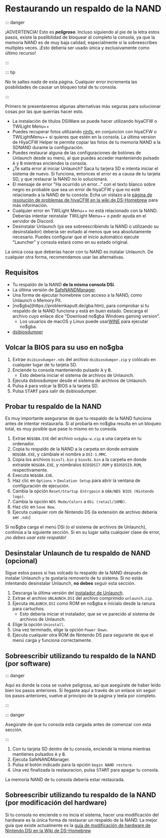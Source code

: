 ---
---

# Restaurando un respaldo de la NAND

::: danger

¡ADVERTENCIA! Esto es ***peligroso***. Incluso siguiendo al pie de la letra estos pasos, existe la poslibilidad de bloquear al completo la consola, ya que la memoria NAND es de muy baja calidad, especialmente si la sobreescribes multiples veces. ¡Esto debería ser usado única y exclusivamente como último recurso!

:::

::: tip

No te saltes *nada* de esta página. Cualquier error incrementa las posbilidades de causar un bloqueo total de tu consola.

:::

Primero te presentaremos algunas alternativas más seguras para solucionar cosas por las que querrías hacer esto.
- La instalación de títulos DSiWare se puede hacer utilizando hiyaCFW o TWiLight Menu++
- Puedes recuperar fotos utilizando [ninfs](https://github.com/ihaveamac/ninfs/releases), en conjuncion con hiyaCFW o TWiLightMenu++ si quieres que estén en la consola. La última version de HiyaCFW Helper te permite copiar las fotos de tu memoria NAND a la SDNAND durante la configuración.
- Puedes restaurar alguna de las configuraciones de botónes de Unlaunch desde su menú, al que puedes acceder manteniendo pulsado <kbd class="face">A</kbd> y <kbd class="face">B</kbd> mientras enciendes la consola.
- ¿Te salta error al iniciar Unlaunch? Saca tu tarjera SD e intenta iniciar el sistema de nuevo. Si funciona, entonces el error es a causa de tu tarjeta SD, y que restaurar la NAND no lo solucionará.
- El mensaje de error "Ha ocurrido un error..." con el texto blanco sobre negro es probable que sea un error de hiyaCFW y que no esté relacionado a la NAND de tu consola. Echa un vistazo a la [página de resolución de problemas de hiyaCFW en la wiki de DS-Homebrew](https://wiki.ds-homebrew.com/hiyacfw/faq) para más información.
- Cualquier error en TWiLight Menu++ no está relacionado con la NAND. Deberías intentar reinstalar TWiLight Menu++ o pedir ayuda en el servidor de Discord.
- Desinstalar Unlaunch (ya sea sobreescribiendo la NAND o utilizando su desinstalador) debería ser evitado al menos que sea absolutamente necesario. Puedes configurar que el inicio automático ejecute "Launcher" y consola estará como en su estado original.

La única cosa que deberías hacer con tu NAND es instalar Unlaunch. De cualquier otra forma, recomendamos usar las alternativas.

## Requisitos
- Tu respaldo de la NAND **de la misma consola DSi**.
- La última versión de [SafeNANDManager](https://github.com/DS-Homebrew/SafeNANDManager/releases/latest/download/SafeNANDManager.nds).
- Una forma de ejecutar homebrew con acceso a la NAND, como Unlaunch o Memory Pit.
- [no$gba](https://problemkaputt.de/gba.htm), para comprobar si tu respaldo de la NAND funciona y está en buen estado. Descarga el archivo cuyo enlace dice "Download no$gba Windows gaming version".
   - Los usuarios de macOS y Linux puede usar[WINE](https://winehq.org) para ejecutar no$gba.
- [dsibiosdumper](http://melonds.kuribo64.net/downloads/dsibiosdumper.7z)

## Volcar la BIOS para su uso en no$gba
1. Extrae `dsibiosdumper.nds` del archivo `dsibiosdumper.zip` y colócalo en cualquier lugar de tu tarjeta SD.
2. Enciende tu consola manteniendo pulsado <kbd class="face">A</kbd> y <kbd class="face">B</kbd>.
   - Esto debería iniciar el sistema de archivos de Unlaunch.
3. Ejecuta dsbiosdumper desde el sistema de archivos de Unlaunch.
4. Pulsa <kbd class="face">A</kbd> para volcar la BIOS a la tarjeta SD.
5. Pulsa <kbd>START</kbd> para salir de dsibiosdumper.

## Probar tu respaldo de la NAND
Es muy importante asegurarse de que tu respaldo de la NAND funciona antes de intentar restaurarla. Si al probarla en no$gba resulta en un bloqueo total, es muy posible que pase lo mismo en tu consola.
1. Extrae `NO$GBA.EXE` del archivo `no$gba-w.zip` a una carpeta en tu ordenador.
2. Copia tu respaldo de la NAND a la carpeta en donde extraíste `NO$GBA.EXE`, y cámbiale el nombre a `DSI-1.MMC`.
3. Copia los archivos `bios7i.bin` y `bios9i.bin` a la carpeta en donde extraíste `NO$GBA.EXE`, y nómbralos `BIOSDSI7.ROM` y `BIOSDSI9.ROM`, respectivamente.
4. Executa `NO$GBA.EXE`.
5. Haz clic en `Options` > `Emulation Setup` para abrir la ventana de configuración de ejecución.
6. Cambia la opción `Reset/Startup Entrypoin` a `GBA/NDS BIOS (Nintendo logo)`.
7. Cambia la opción `NDS Mode/Colors` a `DSi (retail/16MB)`.
8. Haz clic en `Save Now`.
9. Ejecuta cualquier rom de Nintendo DS (la extensión de archivo debería ser `.nds`)

Si no$gba carga el menú DSi (o el sistema de archivos de Unlaunch), continúa a la siguiente sección. Si en su lugar salta cualquier clase de error, *¡no debes usar este respaldo!*

## Desinstalar Unlaunch de tu respaldo de NAND (opcional)
Sigue estos pasos si has volcado tu respaldo de la NAND después de instalar Unlaunch y te gustaría removerlo de tu sistema. Si no estás intentando desinstalar Unlaunch, **no debes** seguir esta sección.
1. Descarga la última versión del [instalador de Unlaunch](https://problemkaputt.de/unlaunch.zip).
1. Extrae el archivo `UNLAUNCH.DSI` del archivo comprimido `unlaunch.zip`.
1. Ejecuta `UNLAUNCH.DSI` como ROM en no$gba e inícialo desde la ranura para cartuchos.
   - Esto debería iniciar el instalador, que se ve parecido al sistema de archivos de Unlaunch.
1. Elige la opción `Uninstall`.
1. Una vez terminado, elige la opción `Power Down`.
1. Ejecuta cualquier otra ROM de Nintendo DS para segurarte de que el menú carga y funciona correctamente.

## Sobreescribir utilizando tu respaldo de la NAND (por software)

::: danger

Aquí es donde la cosa se vuelve peligrosa, así que asegúrate de haber leído bien los pasos anteriores. Si llegaste aquí a través de un enlace sin seguir los pasos anteriores, vuelve al principio de la página y leela por completo.

:::

::: danger

Asegúrate de que tu consola está cargada antes de comenzar con esta sección.

:::

1. Con tu tarjeta SD dentro de tu consola, enciende la misma mientras mantienes pulsados <kbd class="face">A</kbd> y <kbd class="face">B</kbd>.
3. Ejecuta SafeNANDManager.
4. Pulsa el botón indicado para la opción `begin NAND restore`.
6. Una vez finalizada la restauracion, pulsa <kbd>START</kbd> para apagar tu consola.

La memoria NAND de tu consola debería estar restaurada.

## Sobreescribir utilizando tu respaldo de la NAND (por modificación del hardware)
Si tu consola no enciende o no incia el sistema, hacer una modificación del hardware es la única forma de restaurar un respaldo de la NAND. La mejor guía que existe actualmente es la [guía de modificación de hardware de Nintendo DSi en la Wiki de DS-Homebrew](https://wiki.ds-homebrew.com/ds-index/hardmod#nintendo-dsi).
